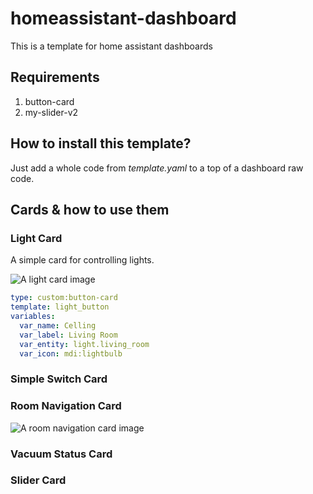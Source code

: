 # homeassistant-dashboard
This is a template for home assistant dashboards

## Requirements
1. button-card
2. my-slider-v2

## How to install this template?
Just add a whole code from *template.yaml* to a top of a dashboard raw code.

## Cards & how to use them

### Light Card
A simple card for controlling lights.

![A light card image](https://i.imgur.com/9Spio42.png)

```yaml
type: custom:button-card
template: light_button
variables:
  var_name: Celling
  var_label: Living Room
  var_entity: light.living_room
  var_icon: mdi:lightbulb
```

### Simple Switch Card

### Room Navigation Card
![A room navigation card image](https://i.imgur.com/GxmT4mV.png)

### Vacuum Status Card

### Slider Card
